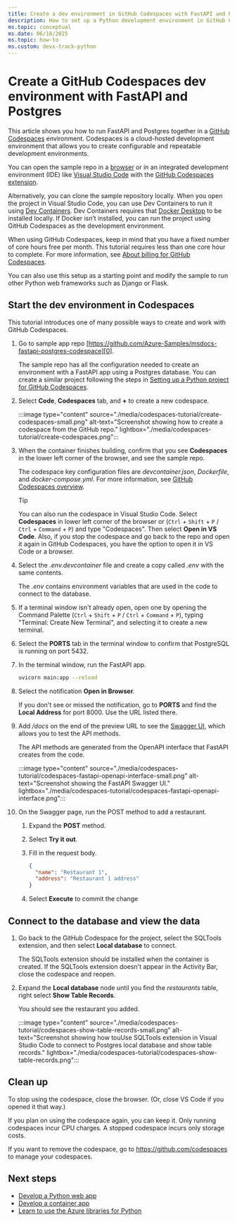 ```yaml
---
title: Create a dev environment in GitHub Codespaces with FastAPI and Postgres.
description: How to set up a Python development environment in GitHub Codespaces with FastAPI and Postgres.
ms.topic: conceptual
ms.date: 06/18/2025
ms.topic: how-to
ms.custom: devx-track-python
---
```


# Create a GitHub Codespaces dev environment with FastAPI and Postgres

This article shows you how to run FastAPI and Postgres together in a [GitHub Codespaces][1] environment. Codespaces is a cloud-hosted development environment that allows you to create configurable and repeatable development environments.

You can open the sample repo in a [browser][4] or in an integrated development environment (IDE) like [Visual Studio Code][6] with the [GitHub Codespaces extension][5].

Alternatively, you can clone the sample repository locally. When you open the project in Visual Studio Code, you can use Dev Containers to run it using [Dev Containers][2]. Dev Containers requires that [Docker Desktop][3] to be installed locally. If Docker isn’t installed, you can run the project using GitHub Codespaces as the development environment.

When using GitHub Codespaces, keep in mind that you have a fixed number of core hours free per month. This tutorial requires less than one core hour to complete. For more information, see [About billing for GitHub Codespaces][7].

You can also use this setup as a starting point and modify the sample to run other Python web frameworks such as Django or Flask.

## Start the dev environment in Codespaces

This tutorial introduces one of many possible ways to create and work with GitHub Codespaces.

1. Go to sample app repo [https://github.com/Azure-Samples/msdocs-fastapi-postgres-codespace][0].

    The sample repo has all the configuration needed to create an environment with a FastAPI app using a Postgres database. You can create a similar project following the steps in [Setting up a Python project for GitHub Codespaces][8].

1. Select **Code**, **Codespaces** tab, and **+** to create a new codespace.

    :::image type="content" source="./media/codespaces-tutorial/create-codespaces-small.png" alt-text="Screenshot showing how to create a codespace from the GitHub repo." lightbox="./media/codespaces-tutorial/create-codespaces.png":::

1. When the container finishes building, confirm that you see **Codespaces** in the lower left corner of the browser, and see the sample repo.

    The codespace key configuration files are *devcontainer.json*, *Dockerfile*, and *docker-compose.yml*. For more information, see [GitHub Codespaces overview][1].

    > [!TIP]
    > You can also run the codespace in Visual Studio Code. Select **Codespaces** in lower left corner of the browser or (`Ctrl` + `Shift` + `P` / `Ctrl` + `Command` + `P`) and type "Codespaces". Then select **Open in VS Code**. Also, if you stop the codespace and go back to the repo and open it again in GitHub Codespaces, you have the option to open it in VS Code or a browser.

1. Select the *.env.devcontainer* file and create a copy called *.env* with the same contents.

    The *.env* contains environment variables that are used in the code to connect to the database.

1. If a terminal window isn't already open, open one by opening the Command Palette (`Ctrl` + `Shift` + `P` / `Ctrl` + `Command` + `P`), typing "Terminal: Create New Terminal", and selecting it to create a new terminal.

1. Select the **PORTS** tab in the terminal window to confirm that PostgreSQL is running on port 5432.

1. In the terminal window, run the FastAPI app.

    ```bash
    uvicorn main:app --reload
    ```

1. Select the notification **Open in Browser**.

    If you don't see or missed the notification, go to **PORTS** and find the **Local Address** for port 8000. Use the URL listed there.

1. Add */docs* on the end of the preview URL to see the [Swagger UI][12], which allows you to test the API methods.

    The API methods are generated from the OpenAPI interface that FastAPI creates from the code.

    :::image type="content" source="./media/codespaces-tutorial/codespaces-fastapi-openapi-interface-small.png" alt-text="Screenshot showing the FastAPI Swagger UI." lightbox="./media/codespaces-tutorial/codespaces-fastapi-openapi-interface.png":::

1. On the Swagger page, run the POST method to add a restaurant.

    1. Expand the **POST** method.

    1. Select **Try it out**.

    1. Fill in the request body.

        ```json
        {
          "name": "Restaurant 1",
          "address": "Restaurant 1 address"
        }
        ```

    1. Select **Execute** to commit the change

## Connect to the database and view the data

1. Go back to the GitHub Codespace for the project, select the SQLTools extension, and then select **Local database** to connect.

    The SQLTools extension should be installed when the container is created. If the SQLTools extension doesn't appear in the Activity Bar, close the codespace and reopen.

1. Expand the **Local database** node until you find the *restaurants* table, right select **Show Table Records**.

    You should see the restaurant you added.

    :::image type="content" source="./media/codespaces-tutorial/codespaces-show-table-records-small.png" alt-text="Screenshot showing how touUse SQLTools extension in Visual Studio Code to connect to Postgres local database and show table records." lightbox="./media/codespaces-tutorial/codespaces-show-table-records.png":::

## Clean up

To stop using the codespace, close the browser. (Or, close VS Code if you opened it that way.)

If you plan on using the codespace again, you can keep it. Only running codespaces incur CPU charges. A stopped codespace incurs only storage costs.

If you want to remove the codespace, go to https://github.com/codespaces to manage your codespaces.

## Next steps

* [Develop a Python web app][9]
* [Develop a container app][10]
* [Learn to use the Azure libraries for Python][11]

[0]: https://github.com/Azure-Samples/msdocs-fastapi-postgres-codespace
[1]: https://docs.github.com/codespaces
[2]: https://code.visualstudio.com/docs/devcontainers/containers
[3]: https://www.docker.com/products/docker-desktop/
[4]: https://docs.github.com/codespaces/developing-in-codespaces/creating-a-codespace-for-a-repository
[5]: https://marketplace.visualstudio.com/items?itemName=GitHub.codespaces
[6]: https://code.visualstudio.com/docs/remote/codespaces
[7]: https://docs.github.com/en/billing/managing-billing-for-github-codespaces/about-billing-for-github-codespaces
[8]: https://docs.github.com/en/codespaces/setting-up-your-project-for-codespaces/adding-a-dev-container-configuration/setting-up-your-python-project-for-codespaces
[9]: /azure/app-service/quickstart-python?toc=/azure/developer/python/toc.json&bc=/azure/developer/breadcrumb/toc.json
[10]: ./containers-in-azure-overview-python.md
[11]: ./sdk/azure-sdk-overview.md
[12]: https://swagger.io/tools/swagger-ui/
